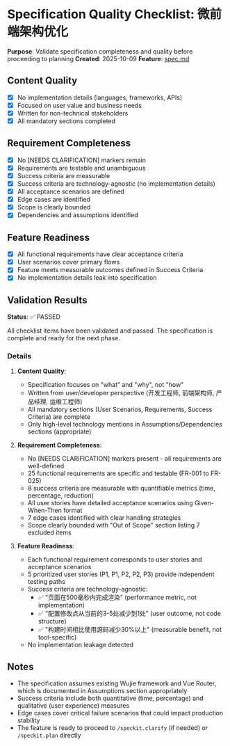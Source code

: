 # Specification Quality Checklist: 微前端架构优化

**Purpose**: Validate specification completeness and quality before proceeding to planning
**Created**: 2025-10-09
**Feature**: [spec.md](../spec.md)

## Content Quality

- [x] No implementation details (languages, frameworks, APIs)
- [x] Focused on user value and business needs
- [x] Written for non-technical stakeholders
- [x] All mandatory sections completed

## Requirement Completeness

- [x] No [NEEDS CLARIFICATION] markers remain
- [x] Requirements are testable and unambiguous
- [x] Success criteria are measurable
- [x] Success criteria are technology-agnostic (no implementation details)
- [x] All acceptance scenarios are defined
- [x] Edge cases are identified
- [x] Scope is clearly bounded
- [x] Dependencies and assumptions identified

## Feature Readiness

- [x] All functional requirements have clear acceptance criteria
- [x] User scenarios cover primary flows
- [x] Feature meets measurable outcomes defined in Success Criteria
- [x] No implementation details leak into specification

## Validation Results

**Status**: ✅ PASSED

All checklist items have been validated and passed. The specification is complete and ready for the next phase.

### Details

1. **Content Quality**:
   - Specification focuses on "what" and "why", not "how"
   - Written from user/developer perspective (开发工程师, 前端架构师, 产品经理, 运维工程师)
   - All mandatory sections (User Scenarios, Requirements, Success Criteria) are complete
   - Only high-level technology mentions in Assumptions/Dependencies sections (appropriate)

2. **Requirement Completeness**:
   - No [NEEDS CLARIFICATION] markers present - all requirements are well-defined
   - 25 functional requirements are specific and testable (FR-001 to FR-025)
   - 8 success criteria are measurable with quantifiable metrics (time, percentage, reduction)
   - All user stories have detailed acceptance scenarios using Given-When-Then format
   - 7 edge cases identified with clear handling strategies
   - Scope clearly bounded with "Out of Scope" section listing 7 excluded items

3. **Feature Readiness**:
   - Each functional requirement corresponds to user stories and acceptance scenarios
   - 5 prioritized user stories (P1, P1, P2, P2, P3) provide independent testing paths
   - Success criteria are technology-agnostic:
     - ✅ "页面在500毫秒内完成渲染" (performance metric, not implementation)
     - ✅ "配置修改点从当前的3-5处减少到1处" (user outcome, not code structure)
     - ✅ "构建时间相比使用源码减少30%以上" (measurable benefit, not tool-specific)
   - No implementation leakage detected

## Notes

- The specification assumes existing Wujie framework and Vue Router, which is documented in Assumptions section appropriately
- Success criteria include both quantitative (time, percentage) and qualitative (user experience) measures
- Edge cases cover critical failure scenarios that could impact production stability
- The feature is ready to proceed to `/speckit.clarify` (if needed) or `/speckit.plan` directly
